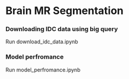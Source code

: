 # Brain MR Segmentation
### Downloading IDC data using big query
Run download_idc_data.ipynb
### Model perfromance
Run model_perfromance.ipynb